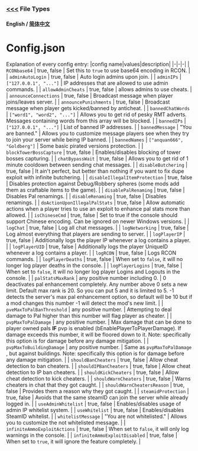 ### [<<<](README.md) File Types

#### English / [简体中文](./Config_ZH_CN.md)

# Config.json

Explanation of every config entry:
|config name|values|description|
|-|-|-|
| `RCONbase64` | true, false | Set this to `true` to use base64 encoding in RCON. |
| `adminAutoLogin` | true, false | Auto login admins upon join. |
| `adminIPs` | `["127.0.0.1", "..."]` | IP addresses that are allowed to use admin commands. |
| `allowAdminCheats` | true, false | allows admins to use cheats. |
| `announceConnections` | true, false | Broadcast message when player joins/leaves server. |
| `announcePunishments` | true, false | Broadcast message when player gets kicked/banned by anticheat. |
| `bannedChatWords` | `["word1", "word2", "..."]` | Allows you to get rid of pesky RMT adverts. Messages containing words from this array will be blocked. |
| `bannedIPs` | `["127.0.0.1", "..."]` | List of banned IP addresses. |
| `bannedMessage` | "You are banned." | Allows you to customize message players see when they try to join your server while being IP banned. |
| `bannedNames` | `["anquan666", "Goldberg"]` | Some basic pirated versions protection. |
| `blockTowerBossCapture` | true, false | Enables/disables blocking of tower bosses capturing. |
| `chatBypassWait` | true, false | Allows you to get rid of 1 minute cooldown between sending chat messages. |
| `disableButchering` | true, false | It ain't perfect, but better than nothing if you want to fix dupe exploit with infinite butchering. |
| `disableIllegalItemProtection` | true, false | Disables protection against Debug/Robbery spheres (some mods add them as craftable items to the game). |
| `disablePalRenaming` | true, false | Disables Pal renamings. |
| `disableRenaming` | true, false | Disables renamings. |
| `doActionUponIllegalPalStats` | true, false | Allow automatic actions when a player tries to use an exploit to enhance pal stats more than allowed. |
| `isChineseCmd` | true, false | Set to true if the console should support Chinese encoding. Can be ignored on newer Windows versions. |
| `logChat` | true, false | Log all chat messages. |
| `logNetworking` | true, false | Log almost everything that players are sending to server. |
| `logPlayerIP` | true, false | Additionally logs the player IP whenever a log contains a player. |
| `logPlayerUID` | true, false | Additionally logs the player UniqueID whenever a log contains a player. |
| `logRCON` | true, false | Logs RCON commands. |
| `logPlayerDeaths` | true, false | When set to `false`, it will no longer log player deaths in the console. |
| `logPlayerLogins` | true, false | When set to `false`, it will no longer log player Logins and Logouts in the console. |
| `palStatsMaxRank` | any positive number including 0. | 0 deactivates pal enhancement completely. Any number above 0 sets a new limit. Default max rank is 20. So you can put 5 and it is limited to 5. -1 detects the server's max pal enhancement option, so default will be 10 but if a mod changes this number -1 will detect the mod's new limit. |
| `pveMaxToPalBanThreshold` | any positive number. | Attempting to deal damage to Pal higher than this number will flag player as cheater. |
| `pvpMaxToPalDamage` | any positive number. | Max damage that can be done to player owned pals **IF** pvp is enabled (bEnablePlayerToPlayerDamage). If damage exceeds this number, it will be floored down to it. Note: specifically this option is for damage before any damage mitigation. |
| `pvpMaxToBuildingDamage` | any positive number. | Same as `pvpMaxToPalDamage `, but against buildings. Note: specifically this option is for damage before any damage mitigation. |
| `shouldBanCheaters` | true, false | Allow cheat detection to ban cheaters. |
| `shouldIPBanCheaters` | true, false | Allow cheat detection to IP ban cheaters. |
| `shouldKickCheaters` | true, false | Allow cheat detection to kick cheaters. |
| `shouldWarnCheaters` | true, false | Warns cheaters in chat that they got caught. |
| `shouldWarnCheatersReason` | true, false | Provides them a reason why they got caught. |
| `steamidProtection` | true, false | Avoids that the same steamID can join the server while already logged in. |
| `useAdminWhitelist` | true, false | Enables/disables usage of admin IP whitelist system. |
| `useWhitelist` | true, false | Enables/disables SteamID whitelist. |
| `whitelistMessage` | "You are not whitelisted." | Allows you to customize the not whitelisted message. |
| `infiniteAmmoExploitActions` | true, false | When set to `false`, it will only log warnings in the console. |
| `infiniteAmmoExploitDisabled` | true, false | When set to `true`, it will ignore the feature completely. |
